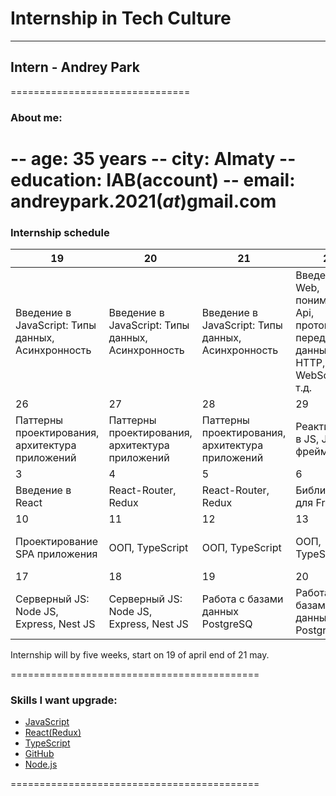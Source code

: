 # Internship in Tech Culture
--------------------------------
## Intern - Andrey Park
===============================
### About me:
-- age: 35 years
-- city: Almaty
-- education: IAB(account)
-- email: andreypark.2021(_at_)gmail.com
===============================
### Internship schedule

| 19 | 20 | 21 | 22 | 23 | 24 | 25 |
| ------ | ------ | ------ | ------ | ------ | ------ | ------ |
| Введение в JavaScript: Типы данных, Асинхронность | Введение в JavaScript: Типы данных, Асинхронность | Введение в JavaScript: Типы данных, Асинхронность | Введение в Web, понимание Api,  протоколы передачи данных: HTTP, WebSocket и т.д. | Продвинутый JS: функции высшего порядка, чистые функции, prototype,  Геттеры и сеттеры | - | - |
| 26 | 27 | 28 | 29 | 30 | 1 | 2 |
| Паттерны проектирования, архитектура приложений | Паттерны проектирования, архитектура приложений | Паттерны проектирования, архитектура приложений | Реактивность в JS,  JS фреймворки | Введение в React | - | - |
| 3 | 4 | 5 | 6 | 7 | 8 | 9 |
| Введение в React | React-Router, Redux | React-Router, Redux | Библиотеки для Frontend | Проектирование SPA приложения | - | - |
| 10 | 11 | 12 | 13 | 14 | 15 | 16 |
| Проектирование SPA приложения | OOП,  TypeScript | OOП,  TypeScript | OOП,  TypeScript | Серверный JS: Node JS, Express, Nest JS | - | - |
| 17 | 18 | 19 | 20 | 21 | 22 | 23 |
| Серверный JS: Node JS, Express, Nest JS | Серверный JS: Node JS, Express, Nest JS | Работа с базами данных PostgreSQ | Работа с базами данных PostgreSQL | Разработка проекта Backend+Frontend (React) | - | - |

Internship will bу five weeks, start on 19 of april end of 21 may.

===========================================
### Skills I want upgrade:
 - [JavaScript](https://developer.mozilla.org/ru/docs/Learn/JavaScript) 
 - [React(Redux)](https://reactjs.org)
 - [TypeScript](https://www.typescriptlang.org)
 - [GitHub](https://github.com)
 - [Node.js](https://nodejs.org/en/)

===========================================
